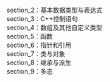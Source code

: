 </br>section_2：基本数据类型与表达式
</br>section_3：C++控制语句
</br>section_4：数组及其他自定义类型
</br>section_5：函数
</br>section_6：指针和引用
</br>section_7：类与对象
</br>section_8：继承与派生
</br>section_9：多态
